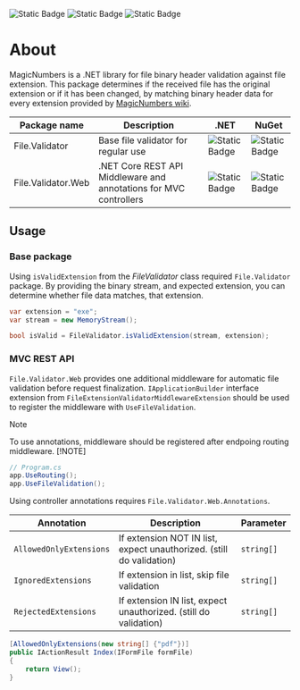![Static Badge](https://img.shields.io/badge/.net%208.0-green?style=flat)
![Static Badge](https://img.shields.io/badge/nuget%20main-v1.0.0-blue?link=https%3A%2F%2Fwww.nuget.org%2Fpackages%2FFile.Validator%2F)
![Static Badge](https://img.shields.io/badge/nuget%20web-v1.0.0-blue?link=https%3A%2F%2Fwww.nuget.org%2Fpackages%2FFile.Validator.Web%2F)

# About

MagicNumbers is a .NET library for file binary header validation against file extension. 
This package determines if the received file has the original extension or if it has been changed, by matching binary header data for every extension provided by [MagicNumbers wiki](https://www.wikiwand.com/en/Magic_number_(programming)).

| Package name | Description | .NET | NuGet |
| ------------ | ----------- | ---- | ----- |
| File.Validator       | Base file validator for regular use | ![Static Badge](https://img.shields.io/badge/.net%208.0-green?style=flat)     |  ![Static Badge](https://img.shields.io/badge/nuget%20-v1.0.0-blue?link=https%3A%2F%2Fwww.nuget.org%2Fpackages%2FFile.Validator%2F)     |
| File.Validator.Web  |  .NET Core REST API Middleware and annotations for MVC controllers | ![Static Badge](https://img.shields.io/badge/.net%208.0-green?style=flat)     |  ![Static Badge](https://img.shields.io/badge/nuget%20-v1.0.0-blue?link=https%3A%2F%2Fwww.nuget.org%2Fpackages%2FFile.Validator.Web%2F)   |

## Usage

### Base package

Using `isValidExtension` from the _FileValidator_ class required `File.Validator` package. By providing the binary stream, and expected extension, you can determine whether file data matches, that extension.

```c#
var extension = "exe";
var stream = new MemoryStream();

bool isValid = FileValidator.isValidExtension(stream, extension);
```

### MVC REST API

`File.Validator.Web` provides one additional middleware for automatic file validation before request finalization. `IApplicationBuilder` interface extension from `FileExtensionValidatorMiddlewareExtension` should be used to register the middleware with `UseFileValidation`. 

> [!NOTE] 
> To use annotations, middleware should be registered after endpoing routing middleware. [!NOTE]

```c#
// Program.cs
app.UseRouting();
app.UseFileValidation();
```

Using controller annotations requires `File.Validator.Web.Annotations`.

| Annotation | Description | Parameter |
| ---------- | ----------- | --------- | 
| `AllowedOnlyExtensions` | If extension NOT IN list, expect unauthorized. (still do validation) | `string[]` |
| `IgnoredExtensions` | If extension in list, skip file validation | `string[]` |
| `RejectedExtensions` | If extension IN list, expect unauthorized. (still do validation) | `string[]` |

```c#
[AllowedOnlyExtensions(new string[] {"pdf"})]
public IActionResult Index(IFormFile formFile)
{
    return View();
}
```
